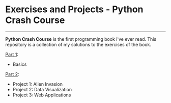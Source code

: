 # Exercises and Projects - Python Crash Course

---

**Python Crash Course** is the first programming book i've ever read. This
repository is a collection of my solutions to the exercises of the book.

[Part 1](part_1/readme.md):

- Basics

[Part 2](part_2/readme.md):

- Project 1: Alien Invasion
- Project 2: Data Visualization
- Project 3: Web Applications
